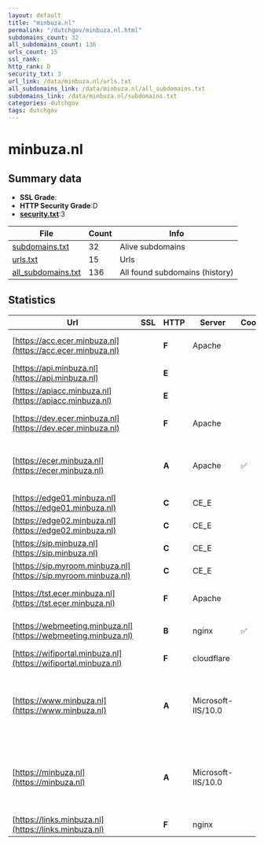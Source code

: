 ```yaml
---
layout: default
title: "minbuza.nl"
permalink: "/dutchgov/minbuza.nl.html"
subdomains_count: 32
all_subdomains_count: 136
urls_count: 15
ssl_rank: 
http_rank: D
security_txt: 3
url_link: /data/minbuza.nl/urls.txt
all_subdomains_link: /data/minbuza.nl/all_subdomains.txt
subdomains_link: /data/minbuza.nl/subdomains.txt
categories: dutchgov
tags: dutchgov
---
```



# minbuza.nl
## Summary data


 - **SSL Grade**:
 - **HTTP Security Grade**:D
 - **[security.txt](https://www.digitaleoverheid.nl/nieuws/standaard-security-txt-nu-verplicht-voor-overheid/)**:3


| File       | Count | Info |
|------------|-------|------|
|[subdomains.txt](/DutchGovScope/data/minbuza.nl/subdomains.txt)|32|Alive subdomains|
|[urls.txt](/DutchGovScope/data/minbuza.nl/urls.txt)|15|Urls|
|[all_subdomains.txt](/DutchGovScope/data/minbuza.nl/all_subdomains.txt)|136|All found subdomains (history)|


## Statistics


| Url | SSL | HTTP | Server | Cookie | HSTS | CORS | CTO | CSP | XFO | XXP | RP |FP| Tech |Title |
|--------|-------|-------|------|------|------|------|------|------|------|------|------|------|------|------|
|[https://acc.ecer.minbuza.nl](https://acc.ecer.minbuza.nl)| | **F**|Apache| | | | | | | | :white_check_mark: | |Apache HTTP Server|403 Forbidden|
|[https://api.minbuza.nl](https://api.minbuza.nl)| | **E**|| | | | | | | | :white_check_mark: | |||
|[https://apiacc.minbuza.nl](https://apiacc.minbuza.nl)| | **E**|| | | | | | | | :white_check_mark: | |||
|[https://dev.ecer.minbuza.nl](https://dev.ecer.minbuza.nl)| | **F**|Apache| | | | | | | | :white_check_mark: | |Apache HTTP Server|403 Forbidden|
|[https://ecer.minbuza.nl](https://ecer.minbuza.nl)| | **A**|Apache|:white_check_mark: |:white_check_mark: | | |:warning: | :white_check_mark: | :white_check_mark: | :white_check_mark: | |Apache HTTP Server HSTS Java|Home | Expertise...|
|[https://edge01.minbuza.nl](https://edge01.minbuza.nl)| | **C**|CE_E| |:white_check_mark: | | | | | | :white_check_mark: | |HSTS|Bad Request|
|[https://edge02.minbuza.nl](https://edge02.minbuza.nl)| | **C**|CE_E| |:white_check_mark: | | | | | | :white_check_mark: | |HSTS|Bad Request|
|[https://sip.minbuza.nl](https://sip.minbuza.nl)| | **C**|CE_E| |:white_check_mark: | | | | | | :white_check_mark: | |HSTS|Bad Request|
|[https://sip.myroom.minbuza.nl](https://sip.myroom.minbuza.nl)| | **C**|CE_E| |:white_check_mark: | | | | | | :white_check_mark: | |HSTS|Bad Request|
|[https://tst.ecer.minbuza.nl](https://tst.ecer.minbuza.nl)| | **F**|Apache| | | | | | | | :white_check_mark: | |Apache HTTP Server|403 Forbidden|
|[https://webmeeting.minbuza.nl](https://webmeeting.minbuza.nl)| | **B**|nginx|:white_check_mark: |:white_check_mark: | | |:warning: | :white_check_mark: | | :white_check_mark: | |HSTS Nginx|Cisco Meeting Se...|
|[https://wifiportal.minbuza.nl](https://wifiportal.minbuza.nl)| | **F**|cloudflare| | | | | | | | :white_check_mark: | |Cloudflare|403 Forbidden|
|[https://www.minbuza.nl](https://www.minbuza.nl)| | **A**|Microsoft-IIS/10.0| |:white_check_mark: | | |:warning: | :white_check_mark: | :white_check_mark: | :white_check_mark: | |Azure HSTS IIS:10.0 Microsoft ASP.NET Windows Server|Document Moved|
|[https://minbuza.nl](https://minbuza.nl)| | **A**|Microsoft-IIS/10.0| |:white_check_mark: | | |:warning: | :white_check_mark: | :white_check_mark: | :white_check_mark: | |Azure HSTS IIS:10.0 Microsoft ASP.NET Windows Server|Document Moved|
|[https://links.minbuza.nl](https://links.minbuza.nl)| | **F**|nginx| | | | | | | | :white_check_mark: | |Nginx|404 Not Found|

